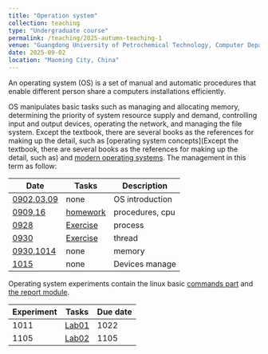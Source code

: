 ```yaml
---
title: "Operation system"
collection: teaching
type: "Undergraduate course"
permalink: /teaching/2025-autumn-teaching-1
venue: "Guangdong University of Petrochemical Technology, Computer Department"
date: 2025-09-02
location: "Maoming City, China"
---
```


An operating system (OS) is a set of manual and automatic procedures that enable different person share a computers installations efficiently. 

OS manipulates basic tasks such as managing and allocating memory, determining the priority of system resource supply and demand, controlling input and output devices, operating the network, and managing the file system. Except the textbook, there are several books as the references for making up the detail, such as [operating system concepts](Except the textbook, there are several books as the references for making up the detail, such as) and [modern operating systems](https://csc-knu.github.io/sys-prog/books/Andrew%20S.%20Tanenbaum%20-%20Modern%20Operating%20Systems.pdf). The management in this term as follow:

| Date     |  Tasks   | Description |
| -------- | ---------- | ----------- |
| [0902,03,09](/files/2025_2_OS/0902_03_OS_ch1.pptx)      |  none      | OS introduction |
| [0909,16](/files/2025_2_OS/0909_OS_ch2_process1.pptx) | [homework](/files/2025_2_OS/0909_hw01.pdf)   | procedures, cpu |
| [0928](/files/2025_2_OS/0928_OS_ch2_process2.pptx) | [Exercise](/files/2025_2_OS/0928_OS_Exercise_cpu.pdf)   | process |
| [0930](/files/2025_2_OS/0930_OS_ch2_thread.pptx) | [Exercise](/files/2025_2_OS/0930_OS_Exercise_cpu.pdf)  | thread |
| [0930,1014](/files/2025_2_OS/0930_OS_ch3.pptx) | none | memory |
| [1015](/files/2025_2_OS/1015_OS_device.pptx) | none | Devices manage |


Operating system experiments contain the linux basic [commands part](/files/2025_2_OS/1011_OS_ExPartA.pdf) and [the report module](/files/2025_2_OS/1011_OS_Experiment_model.docx).

| Experiment | Tasks  | Due date |
| ---------- | ------ | -------- |
| 1011 | [Lab01](/files/2025_2_OS/1011_OS_experiment1.pdf) | 1022 |
| 1105 | [Lab02](/files/2025_2_OS/1022_OS_experiment2.pdf) | 1105 |